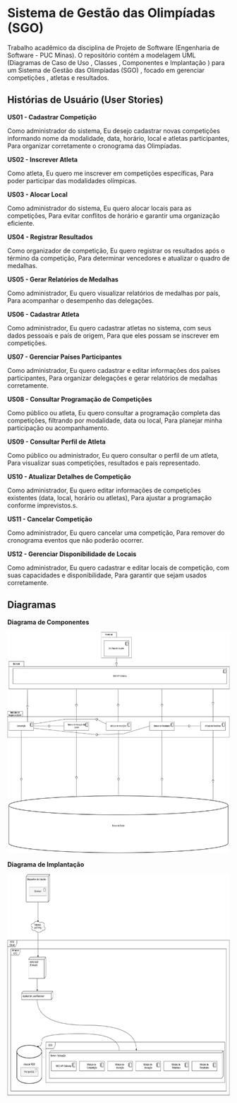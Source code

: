# Sistema de Gestão das Olimpíadas (SGO) 
Trabalho acadêmico da disciplina de Projeto de Software (Engenharia de Software - PUC Minas). O repositório contém a modelagem UML (Diagramas de Caso de Uso , Classes , Componentes e Implantação ) para um Sistema de Gestão das Olimpíadas (SGO) , focado em gerenciar competições , atletas e resultados.

## Histórias de Usuário (User Stories)

**US01 - Cadastrar Competição**

Como administrador do sistema,
Eu desejo cadastrar novas competições informando nome da modalidade, data, horário, local e atletas participantes,
Para organizar corretamente o cronograma das Olimpíadas.

**US02 - Inscrever Atleta**

Como atleta,
Eu quero me inscrever em competições específicas,
Para poder participar das modalidades olímpicas.

**US03 - Alocar Local**

Como administrador do sistema,
Eu quero alocar locais para as competições,
Para evitar conflitos de horário e garantir uma organização eficiente.

**US04 - Registrar Resultados**

Como organizador de competição,
Eu quero registrar os resultados após o término da competição,
Para determinar vencedores e atualizar o quadro de medalhas.

**US05 - Gerar Relatórios de Medalhas**

Como administrador,
Eu quero visualizar relatórios de medalhas por país,
Para acompanhar o desempenho das delegações.

**US06 - Cadastrar Atleta**

Como administrador,
Eu quero cadastrar atletas no sistema, com seus dados pessoais e país de origem,
Para que eles possam se inscrever em competições.

**US07 - Gerenciar Países Participantes**

Como administrador,
Eu quero cadastrar e editar informações dos países participantes,
Para organizar delegações e gerar relatórios de medalhas corretamente.

**US08 - Consultar Programação de Competições**

Como público ou atleta,
Eu quero consultar a programação completa das competições, filtrando por modalidade, data ou local,
Para planejar minha participação ou acompanhamento.

**US09 - Consultar Perfil de Atleta**

Como público ou administrador,
Eu quero consultar o perfil de um atleta,
Para visualizar suas competições, resultados e país representado.

**US10 - Atualizar Detalhes de Competição**

Como administrador,
Eu quero editar informações de competições existentes (data, local, horário ou atletas),
Para ajustar a programação conforme imprevistos.s.

**US11 - Cancelar Competição**

Como administrador,
Eu quero cancelar uma competição,
Para remover do cronograma eventos que não poderão ocorrer.

**US12 - Gerenciar Disponibilidade de Locais**

Como administrador,
Eu quero cadastrar e editar locais de competição, com suas capacidades e disponibilidade,
Para garantir que sejam usados corretamente.




## Diagramas

**Diagrama de Componentes**

<img width="950px" height="500px" src="https://github.com/IsabellaDias98/projeto-de-software-sgo/blob/main/imagens/diagrama-de-componentes.png"/> 

**Diagrama de Implantação**

<img width="950px" height="500px" src="https://github.com/IsabellaDias98/projeto-de-software-sgo/blob/main/imagens/diagrama-de-implanta%C3%A7%C3%A3o.png"/> 

